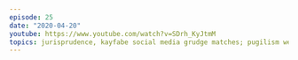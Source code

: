 ```yaml
---
episode: 25
date: "2020-04-20"
youtube: https://www.youtube.com/watch?v=SDrh_KyJtmM
topics: jurisprudence, kayfabe social media grudge matches; pugilism week
---
```


